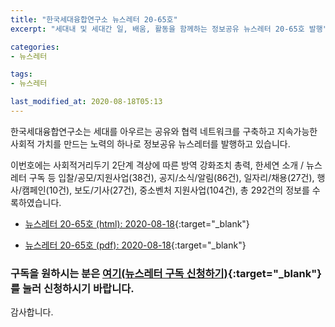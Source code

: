 ```yaml
---
title: "한국세대융합연구소 뉴스레터 20-65호"
excerpt: "세대내 및 세대간 일, 배움, 활동을 함께하는 정보공유 뉴스레터 20-65호 발행" 

categories:
- 뉴스레터

tags:
- 뉴스레터

last_modified_at: 2020-08-18T05:13
---
```


한국세대융합연구소는 세대를 아우르는 공유와 협력 네트워크를 구축하고 지속가능한 사회적 가치를 만드는 노력의 하나로 정보공유 뉴스레터를 발행하고 있습니다.

이번호에는 사회적거리두기 2단계 격상에 따른 방역 강화조치 총력, 한세연 소개 / 뉴스레터 구독 등 입찰/공모/지원사업(38건), 공지/소식/알림(86건), 일자리/채용(27건), 행사/캠페인(10건), 보도/기사(27건), 중소벤처 지원사업(104건), 총 292건의 정보를 수록하였습니다.

* [뉴스레터 20-65호 (html): 2020-08-18](https://gcrcenter.github.io/assets/htmls/gcrc_news_letter_20200818.html){:target="_blank"}

* [뉴스레터 20-65호 (pdf): 2020-08-18](https://drive.google.com/uc?export=view&id=1d2uZh2rhFQy7Btrw7hq5BdstDBokGTCM){:target="_blank"}


### 구독을 원하시는 분은 [여기(뉴스레터 구독 신청하기)](https://forms.gle/MJ5gVHCdunBXXWVB7){:target="_blank"} 를 눌러 신청하시기 바랍니다.


감사합니다.